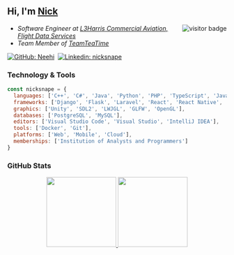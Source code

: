 ## Hi, I'm [Nick](https://www.github.com/Neehi) <a href="https://www.github.com/Neehi">

<img align="right" src="https://visitor-badge.laobi.icu/badge?page_id=neehi" alt="visitor badge" /></a> 
<ul>
<li><em>Software Engineer at <a href="https://www.flightdataservices.com">L3Harris Commercial Aviation, Flight Data Services</a></em></li>
<li><em>Team Member of <a href="https://www.teamteatime.net">TeamTeaTime</a></em></li>
<!--<li><em>MBA Student at <a href="https://online.essex.ac.uk/">University of Essex Online</a></em</li>-->
</ul>

[![GitHub: Neehi](https://img.shields.io/badge/-Neehi-black?style=flat&logo=github&logoColor=white&link=https://www.github.com/Neehi)](https://github.com/Neehi)&nbsp;
[![Linkedin: nicksnape](https://img.shields.io/badge/-nicksnape-blue?style=flat&logo=linkedin&logoColor=white&link=https://www.linkedin.com/in/nicksnape/)](https://www.linkedin.com/in/nicksnape/)

### Technology & Tools

```JavaScript
const nicksnape = {
  languages: ['C++', 'C#', 'Java', 'Python', 'PHP', 'TypeScript', 'JavaScript', 'HTML', 'CSS'],
  frameworks: ['Django', 'Flask', 'Laravel', 'React', 'React Native', 'Redux', 'AngularJS'],
  graphics: ['Unity', 'SDL2', 'LWJGL', 'GLFW', 'OpenGL'],
  databases: ['PostgreSQL', 'MySQL'],
  editors: ['Visual Studio Code', 'Visual Studio', 'IntelliJ IDEA'],
  tools: ['Docker', 'Git'],
  platforms: ['Web', 'Mobile', 'Cloud'],
  memberships: ['Institution of Analysts and Programmers']
}
```

<!--
![Java](https://img.shields.io/badge/-Java-333333?style=flat&logo=Java&logoColor=FFA518)&nbsp;
![C#](https://img.shields.io/badge/-C++-333333?style=flat&logo=C%34&logoColor=00599C)&nbsp;
![C++](https://img.shields.io/badge/-C++-333333?style=flat&logo=C%2B%2B&logoColor=00599C)&nbsp;
![Python](https://img.shields.io/badge/-Python-333333?style=flat&logo=python)&nbsp;
![PHP](https://img.shields.io/badge/-PHP-333333?style=flat&logo=php)&nbsp;
![TypeScript](https://img.shields.io/badge/-TypeScript-333333?style=flat&logo=typescript)&nbsp;
![JavaScript](https://img.shields.io/badge/-JavaScript-333333?style=flat&logo=javascript)&nbsp;
![HTML](https://img.shields.io/badge/-HTML-333333?style=flat&logo=HTML5)&nbsp;
![CSS](https://img.shields.io/badge/-CSS-333333?style=flat&logo=CSS3&logoColor=1572B6)\
![Django](https://img.shields.io/badge/-Django-333333?style=flat&logo=django)&nbsp;
![Flask](https://img.shields.io/badge/-Flask-333333?style=flat&logo=flask)&nbsp;
![Laravel](https://img.shields.io/badge/-Laravel-333333?style=flat&logo=laravel)&nbsp;
![React](https://img.shields.io/badge/-React-333333?style=flat&logo=react)&nbsp;
![React Native](https://img.shields.io/badge/-React%20Native-333333?style=flat&logo=react)&nbsp;
![AngularJS](https://img.shields.io/badge/-AngularJA-333333?style=flat&logo=angular)&nbsp;
![Node.js](https://img.shields.io/badge/-Node.js-333333?style=flat&logo=node.js)\
![PostgreSQL](https://img.shields.io/badge/-PostgreSQL-333333?style=flat&logo=postgresql)&nbsp;
![MySQL](https://img.shields.io/badge/-MySQL-333333?style=flat&logo=mysql)&nbsp;
![Docker](https://img.shields.io/badge/-Docker-333333?style=flat&logo=docker)&nbsp;
![Git](https://img.shields.io/badge/-Git-333333?style=flat&logo=git)&nbsp;
![GitHub](https://img.shields.io/badge/-GitHub-333333?style=flat&logo=github)\
![Visual Studio Code](https://img.shields.io/badge/-Visual%20Studio%20Code-333333?style=flat&logo=visual-studio-code&logoColor=007ACC)&nbsp;
![Visual Studio](https://img.shields.io/badge/-Visual%20Studio-333333?style=flat&logo=visual-studio)&nbsp;
![IntelliJ IDEA](https://img.shields.io/badge/-IntelliJ%20IDEA-333333?style=flat&logo=intellijidea)
-->

### GitHub Stats

<div align="center">
  <a href="https://github.com/Neehi">
    <img height="160em" src="https://github-readme-stats.vercel.app/api?username=Neehi&show_icons=true&theme=prussian" />
    <img height="160em" src="https://github-readme-stats.vercel.app/api/top-langs/?username=Neehi&layout=compact&theme=prussian" />
  </a>
</div>

<!-- Resources -->
<!-- GitHub Stats: https://github.com/anuraghazra/github-readme-stats -->
<!-- Icons: https://simpleicons.org/ -->
<!-- Shields: https://shields.io/ -->

